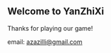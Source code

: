 ## Welcome to YanZhiXi

Thanks for playing our game!

email: [azazilli@gmail.com](azazilli@gmail.com)

